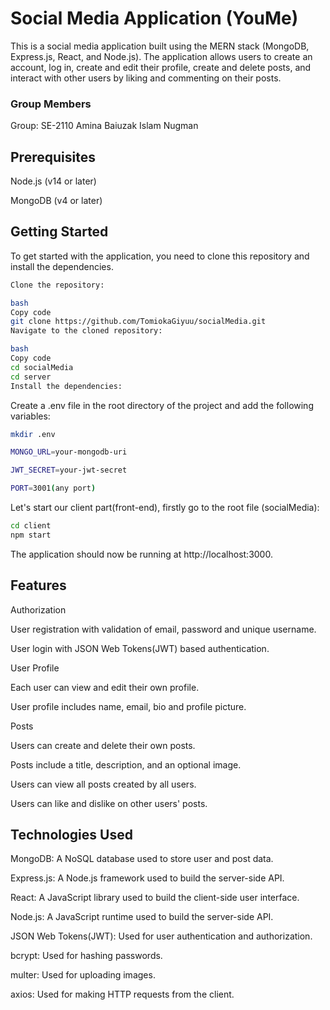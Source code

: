 # Social Media Application (YouMe)

This is a social media application built using the MERN stack (MongoDB, Express.js, React, and Node.js). The application allows users to create an account, log in, create and edit their profile, create and delete posts, and interact with other users by liking and commenting on their posts.

### Group Members
Group: SE-2110
Amina Baiuzak
Islam Nugman

## Prerequisites
Node.js (v14 or later)

MongoDB (v4 or later)

## Getting Started

To get started with the application, you need to clone this repository and install the dependencies.

```bash
Clone the repository:

bash
Copy code
git clone https://github.com/TomiokaGiyuu/socialMedia.git
Navigate to the cloned repository:

bash
Copy code
cd socialMedia
cd server
Install the dependencies:
```

Create a .env file in the root directory of the project and add the following variables:
```bash
mkdir .env
```
```bash
MONGO_URL=your-mongodb-uri

JWT_SECRET=your-jwt-secret

PORT=3001(any port)
```

Let's start our client part(front-end), firstly go to the root file (socialMedia):
```bash
cd client
npm start
```
The application should now be running at http://localhost:3000.

## Features

Authorization

User registration with validation of email, password and unique username.

User login with JSON Web Tokens(JWT) based authentication.

User Profile

Each user can view and edit their own profile.

User profile includes name, email, bio and profile picture.

Posts

Users can create and delete their own posts.

Posts include a title, description, and an optional image.

Users can view all posts created by all users.

Users can like and dislike on other users' posts.

## Technologies Used

MongoDB: A NoSQL database used to store user and post data.

Express.js: A Node.js framework used to build the server-side API.

React: A JavaScript library used to build the client-side user interface.

Node.js: A JavaScript runtime used to build the server-side API.

JSON Web Tokens(JWT): Used for user authentication and authorization.

bcrypt: Used for hashing passwords.

multer: Used for uploading images.

axios: Used for making HTTP requests from the client.
